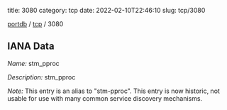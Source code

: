 title: 3080
category: tcp
date: 2022-02-10T22:46:10
slug: tcp/3080

[portdb](/) / [tcp](/category/tcp.html) / 3080


## IANA Data

_Name:_ stm_pproc

_Description:_ stm_pproc

_Note:_ This entry is an alias to "stm-pproc".
This entry is now historic, not usable for use with many
common service discovery mechanisms.

